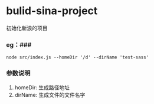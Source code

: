 # bulid-sina-project
初始化新浪的项目
### eg：###
`node src/index.js --homeDir '/d' --dirName 'test-sass'`
### 参数说明 ###
1. homeDir: 生成路径地址
2. dirName: 生成文件的文件名字
